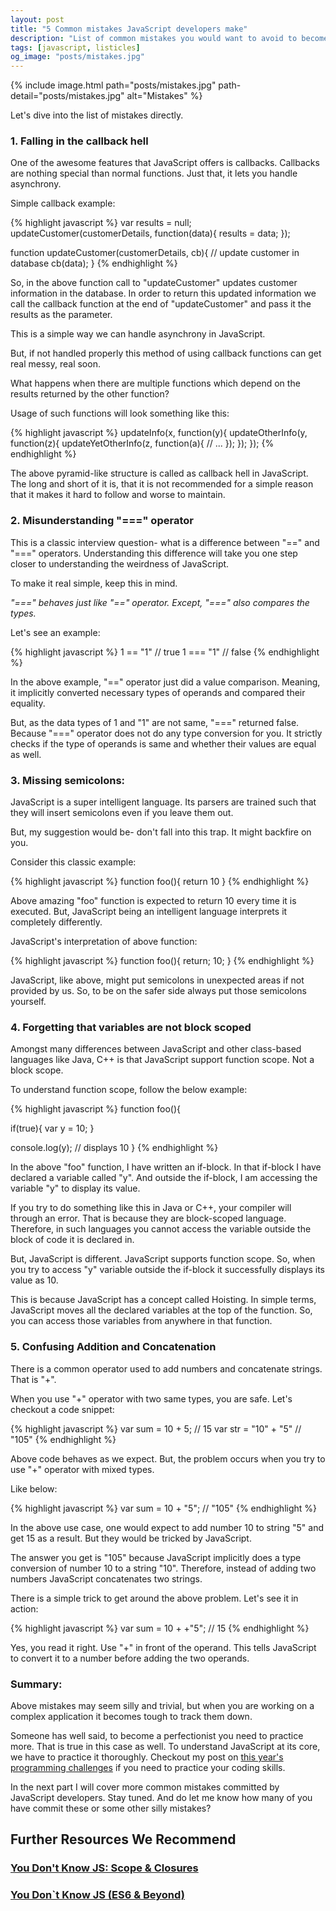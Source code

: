 ```yaml
---
layout: post
title: "5 Common mistakes JavaScript developers make"
description: "List of common mistakes you would want to avoid to become a JavaScript ninja. JavaScript Callback functions. JavaScript scopes. Strings in JavaScript."
tags: [javascript, listicles]
og_image: "posts/mistakes.jpg"
---
```


{% include image.html path="posts/mistakes.jpg" path-detail="posts/mistakes.jpg" alt="Mistakes" %}



Let's dive into the list of mistakes directly.


### 1. Falling in the callback hell
One of the awesome features that JavaScript offers is callbacks. Callbacks are nothing special than normal functions. Just that, it lets you handle asynchrony. 

Simple callback example:

{% highlight javascript %}
var results = null;
updateCustomer(customerDetails, function(data){
	results = data;
});

function updateCustomer(customerDetails, cb){
	// update customer in database
	cb(data);
}
{% endhighlight %}


So, in the above function call to "updateCustomer" updates customer information in the database. In order to return this updated information we call the callback function at the end of "updateCustomer" and pass it the results as the parameter.

This is a simple way we can handle asynchrony in JavaScript.

But, if not handled properly this method of using callback functions can get real messy, real soon.

What happens when there are multiple functions which depend on the results returned by the other function?

Usage of such functions will look something like this:

{% highlight javascript %}
updateInfo(x, function(y){
	updateOtherInfo(y, function(z){
		updateYetOtherInfo(z, function(a){
			// ...
		});
	});
});
{% endhighlight %}

The above pyramid-like structure is called as callback hell in JavaScript. The long and short of it is, that it is not recommended for a simple reason that it makes it hard to follow and worse to maintain.


### 2. Misunderstanding "===" operator
This is a classic interview question- what is a difference between "==" and "===" operators. Understanding this difference will take you one step closer to understanding the weirdness of JavaScript.

To make it real simple, keep this in mind. 

*"===" behaves just like "==" operator. Except, "===" also compares the types.*

Let's see an example:

{% highlight javascript %}
1 == "1" 	// true
1 === "1" 	// false
{% endhighlight %}

In the above example, "==" operator just did a value comparison. Meaning, it implicitly converted necessary types of operands and compared their equality.

But, as the data types of 1 and "1" are not same, "===" returned false. Because "===" operator does not do any type conversion for you. It strictly checks if the type of operands is same and whether their values are equal as well.


### 3. Missing semicolons:
JavaScript is a super intelligent language. Its parsers are trained such that they will insert semicolons even if you leave them out.

But, my suggestion would be- don't fall into this trap. It might backfire on you.

Consider this classic example:

{% highlight javascript %}
function foo(){
	return
	10
}
{% endhighlight %}

Above amazing "foo" function is expected to return 10 every time it is executed. But, JavaScript being an intelligent language interprets it completely differently.

JavaScript's interpretation of above function:

{% highlight javascript %}
function foo(){
	return;
	10;
}
{% endhighlight %}

JavaScript, like above, might put semicolons in unexpected areas if not provided by us. So, to be on the safer side always put those semicolons yourself.


### 4. Forgetting that variables are not block scoped
Amongst many differences between JavaScript and other class-based languages like Java, C++ is that JavaScript support function scope. Not a block scope.

To understand function scope, follow the below example:


{% highlight javascript %}
function foo(){
 
  if(true){
     var y = 10;
  }
  
  console.log(y); // displays 10
}
{% endhighlight %}


In the above "foo" function, I have written an if-block. In that if-block I have declared a variable called "y". And outside the if-block, I am accessing the variable "y" to display its value.

If you try to do something like this in Java or C++, your compiler will through an error. That is because they are block-scoped language. Therefore, in such languages you cannot access the variable outside the block of code it is declared in.

But, JavaScript is different. JavaScript supports function scope. So, when you try to access "y" variable outside the if-block it successfully displays its value as 10.

This is because JavaScript has a concept called Hoisting. In simple terms, JavaScript moves all the declared variables at the top of the function. So, you can access those variables from anywhere in that function.



### 5. Confusing Addition and Concatenation
There is a common operator used to add numbers and concatenate strings. That is "+".

When you use "+" operator with two same types, you are safe. Let's checkout a code snippet:

{% highlight javascript %}
var sum = 10 + 5; 		// 15
var str = "10" + "5" 	// "105"
{% endhighlight %}

Above code behaves as we expect. But, the problem occurs when you try to use "+" operator with mixed types. 

Like below:

{% highlight javascript %}
var sum = 10 + "5"; 	// "105"
{% endhighlight %}

In the above use case, one would expect to add number 10 to string "5" and get 15 as a result. But they would be tricked by JavaScript.

The answer you get is "105" because JavaScript implicitly does a type conversion of number 10 to a string "10". Therefore, instead of adding two numbers JavaScript concatenates two strings.

There is a simple trick to get around the above problem. Let's see it in action:

{% highlight javascript %}
var sum = 10 + +"5"; 	// 15
{% endhighlight %}

Yes, you read it right. Use "+" in front of the operand. This tells JavaScript to convert it to a number before adding the two operands.


### Summary:
Above mistakes may seem silly and trivial, but when you are working on a complex application it becomes tough to track them down.

Someone has well said, to become a perfectionist you need to practice more. That is true in this case as well. To understand JavaScript at its core, we have to practice it thoroughly. Checkout my post on [this year's programming challenges](http://ngninja.com/posts/new-year-programming-challenge) if you need to practice your coding skills.

In the next part I will cover more common mistakes committed by JavaScript developers. Stay tuned. And do let me know how many of you have commit these or some other silly mistakes?



## Further Resources We Recommend

### [You Don't Know JS: Scope & Closures](https://amzn.to/2UaT46V)
### [You Don`t Know JS (ES6 & Beyond)](https://amzn.to/2GGox8Y)